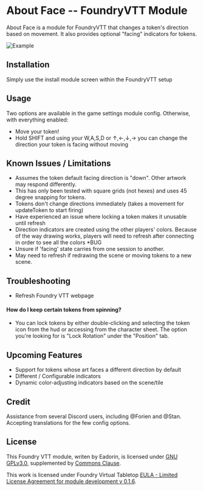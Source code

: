 # About Face -- FoundryVTT Module
About Face is a module for FoundryVTT that changes a token's direction based on movement. It also provides optional "facing" indicators for tokens.

![Example](https://github.com/eadorin/about-face/raw/master/AboutFace-Demo.gif)

## Installation
Simply use the install module screen within the FoundryVTT setup


## Usage
Two options are available in the game settings module config. Otherwise, with everything enabled:
- Move your token!
- Hold SHIFT and using your W,A,S,D or &#8593;,&#8592;,&#8595;,&#8594; you can change the direction your token is facing without moving


## Known Issues / Limitations
- Assumes the token default facing direction is "down". Other artwork may respond differently.
- This has only been tested with square grids (not hexes) and uses 45 degree snapping for tokens.
- Tokens don't change directions immediately (takes a movement for updateToken to start firing)
- Have experienced an issue where locking a token makes it unusable until refresh
- Direction indicators are created using the other players' colors. Because of the way drawing works, players will need to refresh after connecting in order to see all the colors *BUG
- Unsure if 'facing' state carries from one session to another.
- May need to refresh if redrawing the scene or moving tokens to a new scene.

## Troubleshooting
- Refresh Foundry VTT webpage

#### How do I keep certain tokens from spinning?
- You can lock tokens by either double-clicking and selecting the token icon from the hud or accessing from the character sheet. The option you're looking for is "Lock Rotation" under the "Position" tab.


## Upcoming Features
- Support for tokens whose art faces a different direction by default
- Different / Configurable indicators
- Dynamic color-adjusting indicators based on the scene/tile


## Credit
Assistance from several Discord users, including @Forien and @Stan. Accepting translations for the few config options.

## License
This Foundry VTT module, writen by Eadorin, is licensed under [GNU GPLv3.0](https://www.gnu.org/licenses/gpl-3.0.en.html), supplemented by [Commons Clause](https://commonsclause.com/).

This work is licensed under Foundry Virtual Tabletop [EULA - Limited License Agreement for module development v 0.1.6](http://foundryvtt.com/pages/license.html).
